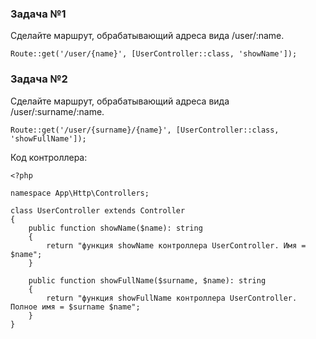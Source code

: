 ### Задача №1

Сделайте маршрут, обрабатывающий адреса вида /user/:name.

    Route::get('/user/{name}', [UserController::class, 'showName']);

### Задача №2

Сделайте маршрут, обрабатывающий адреса вида /user/:surname/:name.

    Route::get('/user/{surname}/{name}', [UserController::class, 'showFullName']);

Код контроллера:

    <?php
    
    namespace App\Http\Controllers;
    
    class UserController extends Controller
    {
        public function showName($name): string
        {
            return "функция showName контроллера UserController. Имя = $name";
        }
    
        public function showFullName($surname, $name): string
        {
            return "функция showFullName контроллера UserController. Полное имя = $surname $name";
        }
    }
